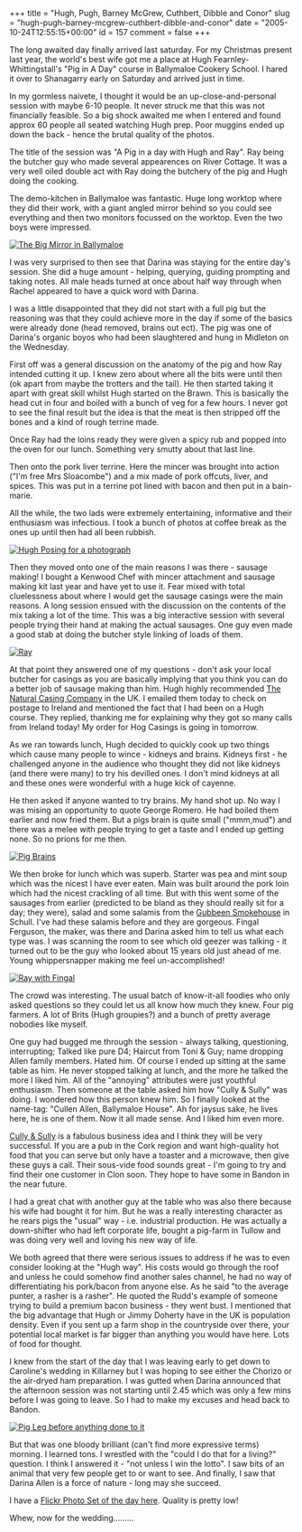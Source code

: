 +++
title = "Hugh, Pugh, Barney McGrew, Cuthbert, Dibble and Conor"
slug = "hugh-pugh-barney-mcgrew-cuthbert-dibble-and-conor"
date = "2005-10-24T12:55:15+00:00"
id = 157
comment = false
+++

The long awaited day finally arrived last saturday. For my Christmas present last year, the world's best wife got  me a place at Hugh Fearnley-Whittingstall's "Pig in A Day" course in Ballymaloe Cookery School. I hared it over to Shanagarry early on Saturday and arrived just in time.

In my gormless naivete, I thought it would be an up-close-and-personal session with maybe 6-10 people. It never struck me that this was not financially feasible. So a big shock awaited me when I entered and found approx 60 people all seated watching Hugh prep. Poor muggins ended up down the back - hence the brutal quality of the photos.

The title of the session was "A Pig in a day with Hugh and Ray". Ray being the butcher guy who made several appearences on River Cottage. It was a very well oiled double act with Ray doing the butchery of the pig and Hugh doing the cooking. 

The demo-kitchen in Ballymaloe was fantastic. Huge long worktop where they did their work, with a giant angled mirror behind so you could see everything and then two monitors focussed on the worktop. Even the two boys were impressed. 

[![The Big Mirror in Ballymaloe](/images/flickr/2024_download/55584952_8644620dc9_c.jpg)](http://www.flickr.com/photos/bandon1/55584952/ "Photo Sharing")

I was very surprised to then see that Darina was staying for the entire day's session. She did a huge amount - helping, querying, guiding prompting and taking notes.  All male heads turned at once about half way through when Rachel appeared to have a quick word with Darina.

I was a little disappointed that they did not start with a full pig but the reasoning was that they could achieve more in the day if some of the basics were already done (head removed, brains out ect). The pig was one of Darina's organic boyos who had been slaughtered and hung in Midleton on the Wednesday.

First off was a general discussion on the anatomy of the pig and how Ray intended cutting it up. I knew zero about where all the bits were until then (ok apart from maybe the trotters and the tail). He then started taking it apart with great skill whilst Hugh started on the Brawn. This is basically the head cut in four and boiled with a bunch of veg for a few hours. I never got to see the final result but the idea is that the meat is then stripped off the bones and a kind of rough terrine made. 

Once Ray had the loins ready they were given a spicy rub and popped into the oven for our lunch. Something very smutty about that last line.

Then onto the pork liver terrine. Here the mincer was brought into action ("I'm free Mrs Sloacombe") and a mix made of pork offcuts, liver, and spices. This was put in a terrine pot lined with bacon and then put in a bain-marie.

All the while, the two lads were extremely entertaining, informative and their enthusiasm was infectious. I took a bunch of photos at coffee break as the ones up until then had all been rubbish.

[![Hugh Posing for a photograph](/images/flickr/2024_download/55584765_aef17fe334_c.jpg)](http://www.flickr.com/photos/bandon1/55584765/ "Photo Sharing")

Then they moved onto one of the main reasons I was there - sausage making! I bought a Kenwood Chef with mincer attachment and sausage making kit last year and have yet to use it. Fear mixed with total cluelessness about where I would get the sausage casings were the main reasons. A long session ensued with the discussion on the contents of the mix taking a lot of the time. This was a big interactive session with several people trying their hand at making the actual sausages. One guy even made a good stab at doing the butcher style linking of loads of them. 

[![Ray](/images/flickr/2024_download/55585030_c7ce8e3857_c.jpg)](http://www.flickr.com/photos/bandon1/55585030/ "Photo Sharing")

At that point they answered one of my questions - don't ask your local butcher for casings as you are basically implying that you think you can do a better job of sausage making than him. Hugh highly recommended [The Natural Casing Company](http://www.naturalcasingco.co.uk/) in the UK. I emailed them today to check on postage to Ireland and mentioned the fact that I had been on a Hugh course. They replied, thanking me for explaining why they got so many calls from Ireland today! My order for Hog Casings is going in tomorrow.

As we ran towards lunch, Hugh decided to quickly cook up two things which cause many people to wince - kidneys and brains. Kidneys first - he challenged anyone in the audience who thought they did not like kidneys (and there were many) to try his devilled ones. I don't mind kidneys at all and these ones were wonderful with a huge kick of cayenne.

He then asked if anyone wanted to try brains. My hand shot up. No way I was mising an opportunity to quote George Romero. He had boiled them earlier and now fried them. But a pigs brain is quite small ("mmm,mud") and there was a melee with people trying to get a taste and I ended up getting none. So no prions for me then.

[![Pig Brains](/images/flickr/2024_download/55584448_74cb6591c8_c.jpg)](http://www.flickr.com/photos/bandon1/55584448/ "Photo Sharing")

We then broke for lunch which was superb. Starter was pea and mint soup which was the nicest I have ever eaten. Main was built around the pork loin which had the nicest crackling of all time. But with this went some of the sausages from earlier (predicted to be bland as they should really sit for a day; they were), salad and some salamis from the [Gubbeen Smokehouse](http://www.gubbeen.com/) in Schull. I've had these salamis before and they are gorgeous.  Fingal Ferguson, the maker, was there and Darina asked him to tell us what each type was. I was scanning the room to see which old geezer was talking - it turned out to be the guy who looked about 15 years old just ahead of me. Young whippersnapper making me feel un-accomplished! 

[![Ray with Fingal](/images/flickr/2024_download/55584647_6f94d1888c_c.jpg)](http://www.flickr.com/photos/bandon1/55584647/ "Photo Sharing")

The crowd was interesting. The usual batch of know-it-all foodies who only asked questions so they could let us all know how much they knew. Four pig farmers.  A lot of Brits (Hugh groupies?) and a bunch of pretty average nobodies like myself. 

One guy had bugged me through the session - always talking, questioning, interrupting; Talked like pure D4; Haircut from Toni & Guy; name dropping Allen family members. Hated him. Of course I ended up sitting at the same table as him. He never stopped talking at lunch, and the more he talked the more I liked him. All of the "annoying" attributes were just youthful enthusiasm. Then someone at the table asked him how "Cully & Sully" was doing. I wondered how this person knew him. So I finally looked at the name-tag: "Cullen Allen, Ballymaloe House". Ah for jaysus sake, he lives here, he is one of them. Now it all made sense. And I liked him even more. 

[Cully & Sully](http://www.cullyandsully.ie/) is a fabulous business idea and I think they will be very successful. If you are a pub in the Cork region and want high-quality hot food that you can serve but only have a toaster and a microwave, then give these guys a call. Their sous-vide food sounds great - I'm going to try and find their one customer in Clon soon. They hope to have some in Bandon in the near future.

I had a great chat with another guy at the table who was also there because his wife had bought it for him. But he was a really interesting character as he rears pigs the "usual" way - i.e. industrial production. He was actually a down-shifter who had left corporate life, bought a pig-farm in Tullow and was doing very well and loving his new way of life. 

We both agreed that there were serious issues to address if he was to even consider looking at the "Hugh way". His costs would go through the roof and unless he could somehow find another sales channel, he had no way of differentiating his pork/bacon from anyone else. As he said "to the average punter, a rasher is a rasher". He quoted the Rudd's example of someone trying to build a premium bacon business - they went bust. I mentioned that the big advantage that Hugh or Jimmy Doherty have in the UK is population density. Even if you sent up a farm shop in the countryside over there, your potential local market is far bigger than anything you would have here. Lots of food for thought.

I knew from the start of the day that I was leaving early to get down to Caroline's wedding in Killarney but I was hoping to see either the Chorizo or the air-dryed ham preparation. I was gutted when Darina announced that the afternoon session was not starting until 2.45 which was only a few mins before I was going to leave. So I had to make my excuses and head back to Bandon.

[![Pig Leg before anything done to it](/images/flickr/2024_download/55584721_8c32bbf8dd_c.jpg)](http://www.flickr.com/photos/bandon1/55584721/ "Photo Sharing")

But that was one bloody brilliant (can't find more expressive terms) morning. I learned tons. I wrestled with the "could I do that for a living?" question. I think I answered it -  "not unless I win the lotto". I saw bits of an animal that very few people get to or want to see. And finally, I saw that Darina Allen is a force of nature - long may she succeed. 

I have a [Flickr Photo Set of the day here](https://www.flickr.com/photos/bandon1/albums/1203940/). Quality is pretty low!

Whew, now for the wedding.........
